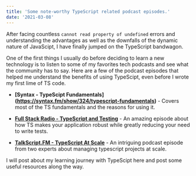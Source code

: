 ```yaml
---
title: 'Some note-worthy TypeScript related podcast episodes.'
date: '2021-03-08'
---
```


After facing countless `cannot read property of undefined` errors and understanding the advantages as well as the downfalls of the dynamic nature of JavaScipt, I have finally jumped on the TypeScript bandwagon.

One of the first things I usually do before deciding to learn a new technology is to listen to some of my favorites tech podcasts and see what the community has to say. Here are a few of the podcast episodes that helped me understand the benefits of using TypeScipt, even before I wrote my first lime of TS code.

- **[Syntax - TypeScipt Fundamentals] (https://syntax.fm/show/324/typescript-fundamentals)** - Covers most of the TS fundamentals and the reasons for using it.

- **[Full Stack Radio - TypeScript and Testing](https://fullstackradio.com/144)** - An amazing episode about how TS makes your application robust while greatly reducing your need to write tests.

- **[TalkScript.FM - TypeScript At Scale](https://talkscript.sitepen.com/episode-57-typescript-at-scale/)** - An intriguing podcast episode from two experts about managing typescript projects at scale.

I will post about my learning journey with TypeScipt here and post some useful resources along the way.
